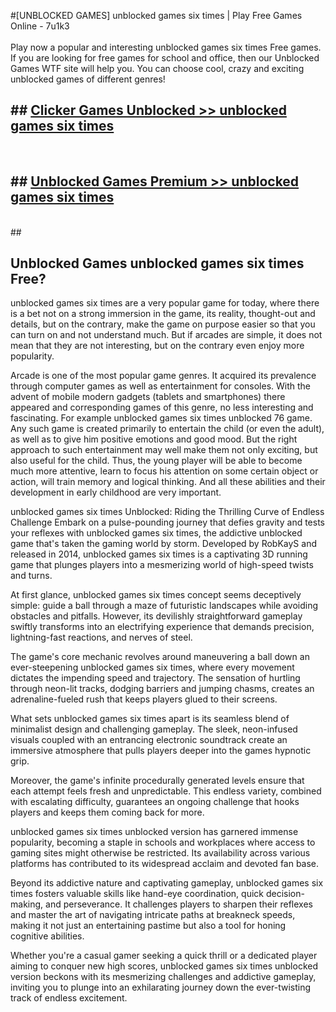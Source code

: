 #[UNBLOCKED GAMES] unblocked games six times | Play Free Games Online - 7u1k3 <br>
<br>
Play now a popular and interesting unblocked games six times Free games. If you are looking for free games for school and office, then our Unblocked Games WTF site will help you. You can choose cool, crazy and exciting unblocked games of different genres!


## ##  [Clicker Games Unblocked >> unblocked games six times](http://freeplayer.one?title=unblocked_games_six_times&ref=22)
  <br>

##  ## [Unblocked Games Premium >> unblocked games six times](http://freeplayer.one?title=unblocked_games_six_times&ref=22)
  <br>
  ##



## Unblocked Games unblocked games six times Free?

unblocked games six times are a very popular game for today, where there is a bet not on a strong immersion in the game, its reality, thought-out and details, but on the contrary, make the game on purpose easier so that you can turn on and not understand much. But if arcades are simple, it does not mean that they are not interesting, but on the contrary even enjoy more popularity.

Arcade is one of the most popular game genres. It acquired its prevalence through computer games as well as entertainment for consoles. With the advent of mobile modern gadgets (tablets and smartphones) there appeared and corresponding games of this genre, no less interesting and fascinating. For example unblocked games six times unblocked 76 game. Any such game is created primarily to entertain the child (or even the adult), as well as to give him positive emotions and good mood. But the right approach to such entertainment may well make them not only exciting, but also useful for the child. Thus, the young player will be able to become much more attentive, learn to focus his attention on some certain object or action, will train memory and logical thinking. And all these abilities and their development in early childhood are very important.

unblocked games six times Unblocked: Riding the Thrilling Curve of Endless Challenge
Embark on a pulse-pounding journey that defies gravity and tests your reflexes with unblocked games six times, the addictive unblocked game that's taken the gaming world by storm. Developed by RobKayS and released in 2014, unblocked games six times is a captivating 3D running game that plunges players into a mesmerizing world of high-speed twists and turns.

At first glance, unblocked games six times concept seems deceptively simple: guide a ball through a maze of futuristic landscapes while avoiding obstacles and pitfalls. However, its devilishly straightforward gameplay swiftly transforms into an electrifying experience that demands precision, lightning-fast reactions, and nerves of steel.

The game's core mechanic revolves around maneuvering a ball down an ever-steepening unblocked games six times, where every movement dictates the impending speed and trajectory. The sensation of hurtling through neon-lit tracks, dodging barriers and jumping chasms, creates an adrenaline-fueled rush that keeps players glued to their screens.

What sets unblocked games six times apart is its seamless blend of minimalist design and challenging gameplay. The sleek, neon-infused visuals coupled with an entrancing electronic soundtrack create an immersive atmosphere that pulls players deeper into the games hypnotic grip.

Moreover, the game's infinite procedurally generated levels ensure that each attempt feels fresh and unpredictable. This endless variety, combined with escalating difficulty, guarantees an ongoing challenge that hooks players and keeps them coming back for more.

unblocked games six times unblocked version has garnered immense popularity, becoming a staple in schools and workplaces where access to gaming sites might otherwise be restricted. Its availability across various platforms has contributed to its widespread acclaim and devoted fan base.

Beyond its addictive nature and captivating gameplay, unblocked games six times fosters valuable skills like hand-eye coordination, quick decision-making, and perseverance. It challenges players to sharpen their reflexes and master the art of navigating intricate paths at breakneck speeds, making it not just an entertaining pastime but also a tool for honing cognitive abilities.

Whether you're a casual gamer seeking a quick thrill or a dedicated player aiming to conquer new high scores, unblocked games six times unblocked version beckons with its mesmerizing challenges and addictive gameplay, inviting you to plunge into an exhilarating journey down the ever-twisting track of endless excitement.